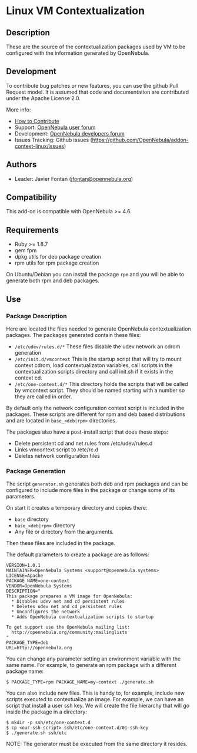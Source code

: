 # Linux VM Contextualization

## Description

These are the source of the contextualization packages used by VM to be configured with the information generated by OpenNebula.

## Development

To contribute bug patches or new features, you can use the github Pull Request model. It is assumed that code and documentation are contributed under the Apache License 2.0.

More info:
* [How to Contribute](http://opennebula.org/addons/contribute/)
* Support: [OpenNebula user forum](https://forum.opennebula.org/c/support)
* Development: [OpenNebula developers forum](https://forum.opennebula.org/c/development)
* Issues Tracking: Github issues (https://github.com/OpenNebula/addon-context-linux/issues)

## Authors

* Leader: Javier Fontan (jfontan@opennebula.org)

## Compatibility

This add-on is compatible with OpenNebula >= 4.6.

## Requirements

  * Ruby >= 1.8.7
  * gem fpm
  * dpkg utils for deb package creation
  * rpm utils for rpm package creation

On Ubuntu/Debian you can install the package `rpm` and you will be able to generate both rpm and deb packages.

## Use

### Package Description

Here are located the files needed to generate OpenNebula contextualization packages. The packages generated contain these files:

* `/etc/udev/rules.d/*`     These files disable the udev network an cdrom
                            generation
* `/etc/init.d/vmcontext`   This is the startup script that will try to mount
                            context cdrom, load contextualizaton variables,
                            call scripts in the contextualization scripts
                            directory and call init.sh if it exists in the
                            context cd.
* `/etc/one-context.d/*`    This directory holds the scripts that will be
                            called by vmcontext script. They should be named
                            starting with a number so they are called in order.

By default only the network configuration context script is included in the
packages. These scripts are different for rpm and deb based distributions and
are located in `base_<deb|rpm>` directories.

The packages also have a post-install script that does these steps:

  * Delete persistent cd and net rules from /etc/udev/rules.d
  * Links vmcontext script to /etc/rc<runlevel>.d
  * Deletes network configuration files

### Package Generation

The script `generator.sh` generates both deb and rpm packages and can be configured to include more files in the package or change some of its parameters.

On start it creates a temporary directory and copies there:

  * `base` directory
  * `base_<deb|rpm>` directory
  * Any file or directory from the arguments.

Then these files are included in the package.

The default parameters to create a package are as follows:

    VERSION=1.0.1
    MAINTAINER=OpenNebula Systems <support@opennebula.systems>
    LICENSE=Apache
    PACKAGE_NAME=one-context
    VENDOR=OpenNebula Systems
    DESCRIPTION="
    This package prepares a VM image for OpenNebula:
      * Disables udev net and cd persistent rules
      * Deletes udev net and cd persistent rules
      * Unconfigures the network
      * Adds OpenNebula contextualization scripts to startup

    To get support use the OpenNebula mailing list:
      http://opennebula.org/community:mailinglists
    "
    PACKAGE_TYPE=deb
    URL=http://opennebula.org

You can change any parameter setting an environment variable with the same name. For example, to generate an rpm package with a different package name:

    $ PACKAGE_TYPE=rpm PACKAGE_NAME=my-context ./generate.sh

You can also include new files. This is handy to, for example, include new scripts executed to contextualize an image. For example, we can have an script that install a user ssh key. We will create the file hierarchy that will go inside the package in a directory:

    $ mkdir -p ssh/etc/one-context.d
    $ cp <our-ssh-script> ssh/etc/one-context.d/01-ssh-key
    $ ./generate.sh ssh/etc

NOTE: The generator must be executed from the same directory it resides.

